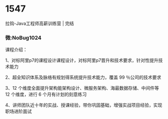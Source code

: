 # 1547
拉钩-Java工程师高薪训练营 | 完结
### 微:NoBug1024 


课程介绍：

1、对标阿里p7的课程设计课程设计，对标阿里p7晋升和技术要求，针对性提升技术能力

2、超全知识体系及脉络有规划得系统提升技术能力，覆盖 99 ％公司的技术要求

3、12 个维度全面提升架构能架构设计、微服务架构、海最数据存储、中间件等 12 个维度，进行 6 个月有计划的刻意练习

4、讲师团队近十年的实战、授课经验，带你巩固基础，增强实战项目经验，实现职场进阶面试


